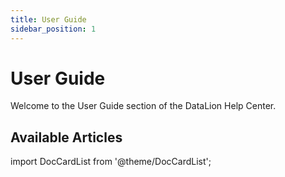 ```yaml
---
title: User Guide
sidebar_position: 1
---
```


# User Guide

Welcome to the User Guide section of the DataLion Help Center.

## Available Articles

import DocCardList from '@theme/DocCardList';

<DocCardList />
